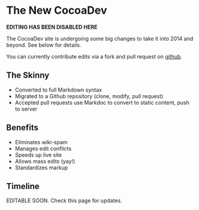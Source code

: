The New CocoaDev
================

**EDITING HAS BEEN DISABLED HERE**

The CocoaDev site is undergoing some big changes to take it into 2014 and beyond. See below for details.

You can currently contribute edits via a fork and pull request on [github](https://github.com/jnozzi/cocoadev.com).

The Skinny
----------

* Converted to full Markdown syntax
* Migrated to a Github repository (clone, modify, pull request)
* Accepted pull requests use Markdoc to convert to static content, push to server

Benefits
--------

* Eliminates wiki-spam
* Manages edit conflicts
* Speeds up live site
* Allows mass edits (yay!)
* Standardizes markup

Timeline
--------

EDITABLE SOON. Check this page for updates.

